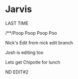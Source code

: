 # Jarvis
LAST TIME

/**/Poop Poop Poop Poo

Nick's Edit from nick edit branch

Josh is editing too

Lets get Chipotle for lunch

ND EDIT#2

